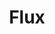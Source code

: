 ---
git: https://github.com/FluxML
logohandle: fluxmlai
sort: fluxml
title: Flux
twitter: https://x.com/FluxML
website: https://fluxml.ai/
wikipedia: https://en.wikipedia.org/wiki/Flux_(machine-learning_framework)
---